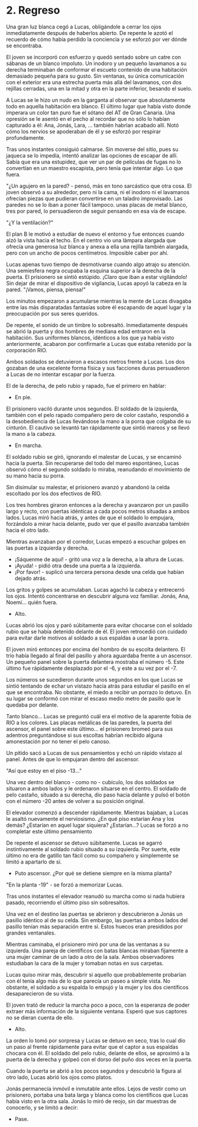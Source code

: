 # 2. Regreso

Una gran luz blanca cegó a Lucas, obligándole a cerrar los ojos inmediatamente después de haberlos abierto. De repente le azotó el recuerdo de cómo había perdido la conciencia y se esforzó por ver dónde se encontraba.

El joven se incorporó con esfuerzo y quedó sentado sobre un catre con sábanas de un blanco impoluto. Un inodoro y un pequeño lavamanos a su derecha terminaban de conformar el escueto contenido de una habitación demasiado pequeña para su gusto. Sin ventanas, su única comunicación con el exterior era una estrecha puerta más allá del lavamanos, con dos rejillas cerradas, una en la mitad y otra en la parte inferior, besando el suelo.

A Lucas se le hizo un nudo en la garganta al observar que absolutamente todo en aquella habitación era blanco. El último lugar que había visto donde imperara un color tan puro fue el sótano del AT de Gran Canaria. Una opresión se le asentó en el pecho al recordar que no sólo lo habían capturado a él: Ana, Jonás, Lara, ... también habrían acabado allí. Notó cómo los nervios se apoderaban de él y se esforzó por respirar profundamente.

Tras unos instantes consiguió calmarse. Sin moverse del sitio, pues su jaqueca se lo impedía, intentó analizar las opciones de escapar de allí. Sabía que era una estupidez, que ver un par de películas de fugas no lo convertían en un maestro escapista, pero tenía que intentar algo. Lo que fuera.

"¿Un agujero en la pared? - pensó, más en tono sarcástico que otra cosa. El joven observó a su alrededor, pero ni la cama, ni el inodoro ni el lavamanos ofrecían piezas que pudieran convertirse en un taladro improvisado. Las paredes no se lo iban a poner fácil tampoco. unas placas de metal blanco, tres por pared, lo persuadieron de seguir pensando en esa vía de escape.

"¿Y la ventilación?"

El plan B le motivó a estudiar de nuevo el entorno y fue entonces cuando alzó la vista hacia el techo. En el centro vio una lámpara alargada que ofrecía una generosa luz blanca y anexa a ella una rejilla también alargada, pero con un ancho de pocos centímetros. Imposible caber por ahí.

Lucas apenas tuvo tiempo de desmotivarse cuando algo atrajo su atención. Una semiesfera negra ocupaba la esquina superior a la derecha de la puerta. El prisionero se sintió estúpido. ¡Claro que iban a estar vigilándolo! Sin dejar de mirar el dispositivo de vigilancia, Lucas apoyó la cabeza en la pared. "¡Vamos, piensa, piensa!"

Los minutos empezaron a acumularse mientras la mente de Lucas divagaba entre las más disparatadas fantasías sobre él escapando de aquel lugar y la preocupación por sus seres queridos.

De repente, el sonido de un timbre lo sobresaltó. Inmediatamente después se abrió la puerta y dos hombres de mediana edad entraron en la habitación. Sus uniformes blancos, idénticos a los que ya había visto anteriormente, acabaron por confirmarle a Lucas que estaba retenido por la corporación RIO.

Ambos soldados se detuvieron a escasos metros frente a Lucas. Los dos gozaban de una excelente forma física y sus facciones duras persuadieron a Lucas de no intentar escapar por la fuerza. 

El de la derecha, de pelo rubio y rapado, fue el primero en hablar:

- En pie.

El prisionero vaciló durante unos segundos. El soldado de la izquierda, también con el pelo rapado compañero pero de color castaño, respondió a la desobediencia de Lucas llevándose la mano a la porra que colgaba de su cinturón. El cautivo se levantó tan rápidamente que sintió mareos y se llevó la mano a la cabeza.

- En marcha.

El soldado rubio se giró, ignorando el malestar de Lucas, y se encaminó hacia la puerta. Sin recuperarse del todo del mareo espontáneo, Lucas observó cómo el segundo soldado lo miraba, reanudando el movimiento de su mano hacia su porra.

Sin disimular su malestar, el prisionero avanzó y abandonó la celda escoltado por los dos efectivos de RIO.

Los tres hombres giraron entonces a la derecha y avanzaron por un pasillo largo y recto, con puertas idénticas a cada pocos metros situadas a ambos lados. Lucas miró hacia atrás, y antes de que el soldado lo empujara, forzándolo a mirar hacia delante, pudo ver que el pasillo avanzaba también hacia el otro lado.

Mientras avanzaban por el corredor, Lucas empezó a escuchar golpes en las puertas a izquierda y derecha.

- ¡Sáquenme de aquí! - gritó una voz a la derecha, a la altura de Lucas.
- ¡Ayuda! - pidió otra desde una puerta a la izquierda.
- ¡Por favor! - suplicó una tercera persona desde una celda que habían dejado atrás.

Los gritos y golpes se acumulaban. Lucas agachó la cabeza y entrecerró los ojos. Intentó concentrarse en descubrir alguna voz familiar. Jonás, Ana, Noemí... quién fuera.

- Alto.

Lucas abrió los ojos y paró súbitamente para evitar chocarse con el soldado rubio que se había detenido delante de él. El joven retrocedió con cuidado para evitar darle motivos al soldado a sus espaldas a usar la porra. 

El joven miró entonces por encima del hombro de su escolta delantero. El trío había llegado al final del pasillo y ahora aguardaba frente a un ascensor. Un pequeño panel sobre la puerta delantera mostraba el número -5. Este último fue rápidamente desplazado por el -6, y este a su vez por el -7. 

Los números se sucedieron durante unos segundos en los que Lucas se sintió tentando de echar un vistazo hacia atrás para estudiar el pasillo en el que se encontraba. No obstante, el miedo a recibir un porrazo lo detuvo. En su lugar se conformó con mirar el escaso medio metro de pasillo que le quedaba por delante.

Tanto blanco... Lucas se preguntó cuál era el motivo de la aparente fobia de RIO a los colores. Las placas metálicas de las paredes, la puerta del ascensor, el panel sobre este último... el prisionero bromeó para sus adentros preguntándose si sus escoltas habrían recibido alguna amonestación por no tener el pelo canoso.

Un pitido sacó a Lucas de sus pensamientos y echó un rápido vistazo al panel. Antes de que lo empujaran dentro del ascensor.

"Así que estoy en el piso -13..."

Una vez dentro del blanco - como no - cubículo, los dos soldados se situaron a ambos lados y le ordenaron situarse en el centro. El soldado de pelo castaño, situado a su derecha, dio paso hacia delante y pulsó el botón con el número -20 antes de volver a su posición original.

El elevador comenzó a descender rápidamente. Mientras bajaban, a Lucas le asaltó nuevamente el nerviosismo. ¿En qué piso estarían Ana y los demás? ¿Estarían en aquel lugar siquiera? ¿Estarían...? Lucas se forzó a no completar este último pensamiento

De repente el ascensor se detuvo súbitamente. Lucas se agarró instintivamente al soldado rubio situado a su izquierda. Por suerte, este último no era de gatillo tan fácil como su compañero y simplemente se limitó a apartarlo de si.

- Puto ascensor. ¿Por qué se detiene siempre en la misma planta?

"En la planta -19" - se forzó a memorizar Lucas.

Tras unos instantes el elevador reanudó su marcha como si nada hubiera pasado, recorriendo el último piso sin sobresaltos.

Una vez en el destino las puertas se abrieron y descubrieron a Jonás un pasillo idéntico al de su celda. Sin embargo, las puertas a ambos lados del pasillo tenían más separación entre sí. Estos huecos eran presididos por grandes ventanales.

Mientras caminaba, el prisionero miró por una de las ventanas a su izquierda. Una pareja de científicos con batas blancas miraban fijamente a una mujer caminar de un lado a otro de la sala. Ambos observadores estudiaban la cara de la mujer y tomaban notas en sus carpetas.

Lucas quiso mirar más, descubrir si aquello que probablemente probarían con él tenía algo más de lo que parecía un paseo a simple vista. No obstante, el soldado a su espalda lo empujó y la mujer y los dos científicos desaparecieron de su vista.

El joven trató de reducir la marcha poco a poco, con la esperanza de poder extraer más información de la siguiente ventana. Esperó que sus captores no se dieran cuenta de ello.

- Alto.

La orden lo tomó por sorpresa y Lucas se detuvo en seco, tras lo cual dio un paso al frente rápidamente para evitar que el captor a sus espaldas chocara con él. El soldado del pelo rubio, delante de ellos, se aproximó a la puerta de la derecha y golpeó con el dorso del puño dos veces en la puerta. 

Cuando la puerta se abrió a los pocos segundos y descubrió la figura al otro lado, Lucas abrió los ojos como platos.

Jonás permanecía inmóvil e inmutable ante ellos. Lejos de vestir como un prisionero, portaba una bata larga y blanca como los científicos que Lucas había visto en la otra sala. Jonás lo miró de reojo, sin dar muestras de conocerlo, y se limitó a decir:

- Pase.


